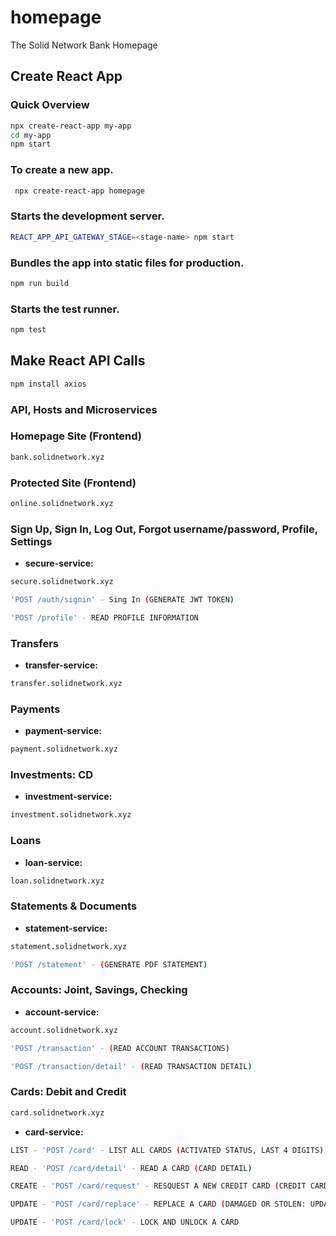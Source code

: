 # homepage
The Solid Network Bank Homepage

## Create React App

### Quick Overview
```sh
npx create-react-app my-app
cd my-app
npm start
```

### To create a new app.

```sh
 npx create-react-app homepage
```

### Starts the development server.

 ```sh   
REACT_APP_API_GATEWAY_STAGE=<stage-name> npm start
```

### Bundles the app into static files for production.

```sh
npm run build
```

### Starts the test runner.

```sh
npm test
```

## Make React API Calls

```sh
npm install axios
```

### API, Hosts and Microservices

### Homepage Site (Frontend)
```sh
bank.solidnetwork.xyz
```

### Protected Site (Frontend)
```sh
online.solidnetwork.xyz
```

### Sign Up, Sign In, Log Out, Forgot username/password, Profile, Settings
- **secure-service:** 
```sh
secure.solidnetwork.xyz
```
```sh
'POST /auth/signin' - Sing In (GENERATE JWT TOKEN)
```
```sh
'POST /profile' - READ PROFILE INFORMATION
```

### Transfers
- **transfer-service:** 
```sh
transfer.solidnetwork.xyz
```

### Payments
- **payment-service:** 
```sh
payment.solidnetwork.xyz
```

### Investments: CD
- **investment-service:** 
```sh
investment.solidnetwork.xyz
```

### Loans
- **loan-service:** 
```sh
loan.solidnetwork.xyz
```

### Statements & Documents
- **statement-service:** 
```sh
statement.solidnetwork.xyz
```
```sh
'POST /statement' - (GENERATE PDF STATEMENT)
```

### Accounts: Joint, Savings, Checking
- **account-service:** 

```sh
account.solidnetwork.xyz
```
```sh
'POST /transaction' - (READ ACCOUNT TRANSACTIONS)
```
```sh
'POST /transaction/detail' - (READ TRANSACTION DETAIL)
```

### Cards: Debit and Credit
```sh
card.solidnetwork.xyz
```

- **card-service:** 

```sh
LIST - 'POST /card' - LIST ALL CARDS (ACTIVATED STATUS, LAST 4 DIGITS)
```
```sh
READ - 'POST /card/detail' - READ A CARD (CARD DETAIL)
```
```sh
CREATE - 'POST /card/request' - RESQUEST A NEW CREDIT CARD (CREDIT CARD ONLY)
```
```sh
UPDATE - 'POST /card/replace' - REPLACE A CARD (DAMAGED OR STOLEN: UPDATE TO DISACTIVATED STATUS)
```
```sh
UPDATE - 'POST /card/lock' - LOCK AND UNLOCK A CARD
```